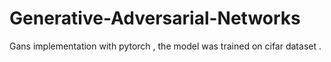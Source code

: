 # Generative-Adversarial-Networks
Gans implementation with pytorch , the model was trained on cifar dataset .
